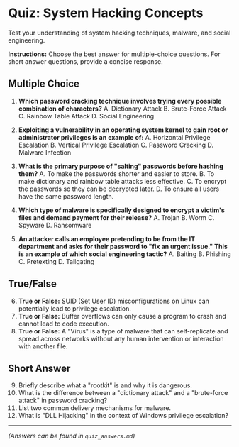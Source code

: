 # Quiz: System Hacking Concepts

Test your understanding of system hacking techniques, malware, and social engineering.

**Instructions:** Choose the best answer for multiple-choice questions. For short answer questions, provide a concise response.

## Multiple Choice

1.  **Which password cracking technique involves trying every possible combination of characters?**
    A. Dictionary Attack
    B. Brute-Force Attack
    C. Rainbow Table Attack
    D. Social Engineering

2.  **Exploiting a vulnerability in an operating system kernel to gain root or administrator privileges is an example of:**
    A. Horizontal Privilege Escalation
    B. Vertical Privilege Escalation
    C. Password Cracking
    D. Malware Infection

3.  **What is the primary purpose of "salting" passwords before hashing them?**
    A. To make the passwords shorter and easier to store.
    B. To make dictionary and rainbow table attacks less effective.
    C. To encrypt the passwords so they can be decrypted later.
    D. To ensure all users have the same password length.

4.  **Which type of malware is specifically designed to encrypt a victim's files and demand payment for their release?**
    A. Trojan
    B. Worm
    C. Spyware
    D. Ransomware

5.  **An attacker calls an employee pretending to be from the IT department and asks for their password to "fix an urgent issue." This is an example of which social engineering tactic?**
    A. Baiting
    B. Phishing
    C. Pretexting
    D. Tailgating

## True/False

6.  **True or False:** SUID (Set User ID) misconfigurations on Linux can potentially lead to privilege escalation.
7.  **True or False:** Buffer overflows can only cause a program to crash and cannot lead to code execution.
8.  **True or False:** A "Virus" is a type of malware that can self-replicate and spread across networks without any human intervention or interaction with another file.

## Short Answer

9.  Briefly describe what a "rootkit" is and why it is dangerous.
10. What is the difference between a "dictionary attack" and a "brute-force attack" in password cracking?
11. List two common delivery mechanisms for malware.
12. What is "DLL Hijacking" in the context of Windows privilege escalation?

---
*(Answers can be found in `quiz_answers.md`)*
